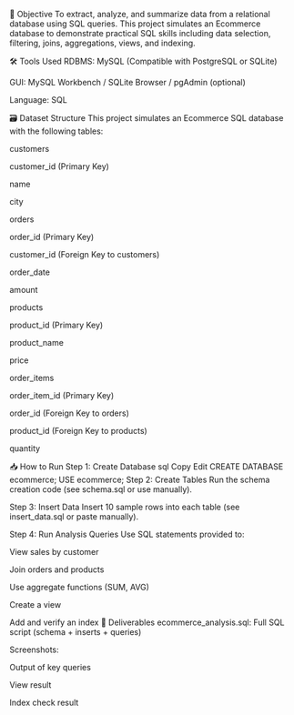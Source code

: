 📌 Objective
To extract, analyze, and summarize data from a relational database using SQL queries. This project simulates an Ecommerce database to demonstrate practical SQL skills including data selection, filtering, joins, aggregations, views, and indexing.

🛠️ Tools Used
RDBMS: MySQL (Compatible with PostgreSQL or SQLite)

GUI: MySQL Workbench / SQLite Browser / pgAdmin (optional)

Language: SQL

🗃️ Dataset Structure
This project simulates an Ecommerce SQL database with the following tables:

customers

customer_id (Primary Key)

name

city

orders

order_id (Primary Key)

customer_id (Foreign Key to customers)

order_date

amount

products

product_id (Primary Key)

product_name

price

order_items

order_item_id (Primary Key)

order_id (Foreign Key to orders)

product_id (Foreign Key to products)

quantity

📥 How to Run
Step 1: Create Database
sql
Copy
Edit
CREATE DATABASE ecommerce;
USE ecommerce;
Step 2: Create Tables
Run the schema creation code (see schema.sql or use manually).

Step 3: Insert Data
Insert 10 sample rows into each table (see insert_data.sql or paste manually).

Step 4: Run Analysis Queries
Use SQL statements provided to:

View sales by customer

Join orders and products

Use aggregate functions (SUM, AVG)

Create a view

Add and verify an index
📸 Deliverables
ecommerce_analysis.sql: Full SQL script (schema + inserts + queries)

Screenshots:

Output of key queries

View result

Index check result

